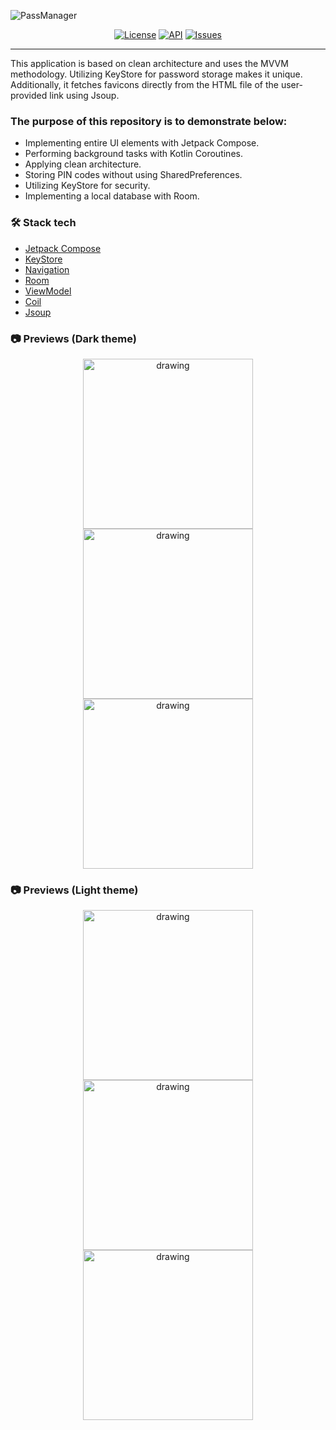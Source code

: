 ![PassManager](https://github.com/user-attachments/assets/845887a0-49c0-49bf-9488-06351aadadf1)
<p align="center">
  <a href="https://opensource.org/licenses/Apache-2.0"><img alt="License" src="https://img.shields.io/badge/License-Apache%202.0-blue.svg"/></a>
  <a href="https://android-arsenal.com/api?level=24"><img alt="API" src="https://img.shields.io/badge/API-24%2B-brightgreen.svg?style=flat"/></a>
  <a href="https://github.com/v0nd1/PassManager/issues"><img alt="Issues" src="https://img.shields.io/github/issues/v0nd1/PassManager.svg" /></a>
</p>

---
This application is based on clean architecture and uses the MVVM methodology. Utilizing KeyStore for password storage makes it unique. Additionally, it fetches favicons directly from the HTML file of the user-provided link using Jsoup.

### The purpose of this repository is to demonstrate below:

- Implementing entire UI elements with Jetpack Compose.
- Performing background tasks with Kotlin Coroutines.
- Applying clean architecture.
- Storing PIN codes without using SharedPreferences.
- Utilizing KeyStore for security.
- Implementing a local database with Room.

### 🛠 Stack tech
- [Jetpack Compose](https://developer.android.com/jetpack/compose)
- [KeyStore](https://developer.android.com/reference/java/security/KeyStore)
- [Navigation](https://developer.android.com/guide/navigation)
- [Room](https://developer.android.com/training/data-storage/room)
- [ViewModel](https://developer.android.com/topic/libraries/architecture/viewmodel)
- [Coil](https://coil-kt.github.io/coil/)
- [Jsoup](https://jsoup.org/)

### 📷 Previews (Dark theme)
<p align="center">
<img src="https://github.com/user-attachments/assets/b88ae855-7633-4e4a-8cbe-1825336acd4c" alt="drawing" width="272" />
<img src="https://github.com/user-attachments/assets/e4e08dee-6e1e-40ce-889e-10ce72826246" alt="drawing" width="272" />
<img src="https://github.com/user-attachments/assets/a9883a4a-49f5-45ad-bc47-d1d0360548c9" alt="drawing" width="272" />
</p>

### 📷 Previews (Light theme)
<p align="center">
<img src="https://github.com/user-attachments/assets/e75e006c-82c5-4346-a478-0b56986a6e44" alt="drawing" width="272" />
<img src="https://github.com/user-attachments/assets/58d7fad7-1dd2-4431-b4a9-9a5de0db3fa3" alt="drawing" width="272" />
<img src="https://github.com/user-attachments/assets/a6df7283-03fb-4e5c-b286-30a2a04cf5f8" alt="drawing" width="272" />
</p>

